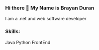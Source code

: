 ### Hi there 👋  My Name is Brayan Duran

I am a .net and web software developer

### Skills:
Java
Python
FrontEnd


<!--
**BRAST89/BRAST89** is a ✨ _special_ ✨ repository because its `README.md` (this file) appears on your GitHub profile.

-->
